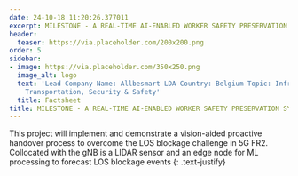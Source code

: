 ```yaml
---
date: 24-10-18 11:20:26.377011
excerpt: MILESTONE - A REAL-TIME AI-ENABLED WORKER SAFETY PRESERVATION SYSTEM
header:
  teaser: https://via.placeholder.com/200x200.png
order: 5
sidebar:
- image: https://via.placeholder.com/350x250.png
  image_alt: logo
  text: 'Lead Company Name: Allbesmart LDA Country: Belgium Topic: Infrastructure,
    Transportation, Security & Safety'
  title: Factsheet
title: MILESTONE - A REAL-TIME AI-ENABLED WORKER SAFETY PRESERVATION SYSTEM
---
```

This project will implement and demonstrate a vision-aided proactive handover process to overcome the LOS blockage challenge in 5G FR2. Collocated with the gNB is a LIDAR sensor and an edge node for ML processing to forecast LOS blockage events
{: .text-justify}

